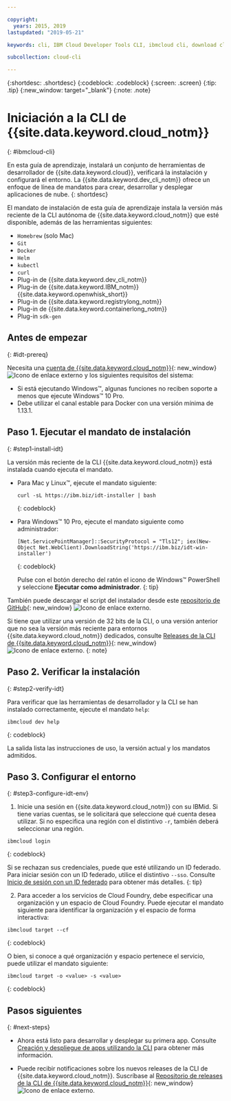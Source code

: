 ```yaml
---

copyright:
  years: 2015, 2019
lastupdated: "2019-05-21"

keywords: cli, IBM Cloud Developer Tools CLI, ibmcloud cli, download cli, ibmcloud dev, cloud cli, dev plugin, dev plug-in, cloud command line, developer tools, dev tools, install cloud cli, getting started cli

subcollection: cloud-cli

---
```


{:shortdesc: .shortdesc}
{:codeblock: .codeblock}
{:screen: .screen}
{:tip: .tip}
{:new_window: target="_blank"}
{:note: .note}

# Iniciación a la CLI de {{site.data.keyword.cloud_notm}}
{: #ibmcloud-cli}

En esta guía de aprendizaje, instalará un conjunto de herramientas de desarrollador de {{site.data.keyword.cloud}}, verificará la instalación y configurará el entorno. La {{site.data.keyword.dev_cli_notm}} ofrece un enfoque de línea de mandatos para crear, desarrollar y desplegar aplicaciones de nube.
{: shortdesc}

El mandato de instalación de esta guía de aprendizaje instala la versión más reciente de la CLI autónoma de
{{site.data.keyword.cloud_notm}} que esté disponible, además de las herramientas siguientes:

* `Homebrew` (solo Mac)
* `Git`
* `Docker`
* `Helm`
* `kubectl`
* `curl`
* Plug-in de {{site.data.keyword.dev_cli_notm}}
* Plug-in de {{site.data.keyword.IBM_notm}} {{site.data.keyword.openwhisk_short}}
* Plug-in de {{site.data.keyword.registrylong_notm}}
* Plug-in de {{site.data.keyword.containerlong_notm}}
* Plug-in `sdk-gen`

## Antes de empezar
{: #idt-prereq}

Necesita una [cuenta de {{site.data.keyword.cloud_notm}}](https://cloud.ibm.com/){: new_window} ![Icono de enlace externo](../icons/launch-glyph.svg "Icono de enlace externo") y los siguientes requisitos del sistema:

* Si está ejecutando Windows&trade;, algunas funciones no reciben soporte a menos que ejecute Windows&trade; 10 Pro.
* Debe utilizar el canal estable para Docker con una versión mínima de 1.13.1.

## Paso 1. Ejecutar el mandato de instalación
{: #step1-install-idt}

La versión más reciente de la CLI {{site.data.keyword.cloud_notm}} está instalada cuando ejecuta el mandato.

* Para Mac y Linux&trade;, ejecute el mandato siguiente:
  ```
  curl -sL https://ibm.biz/idt-installer | bash
  ```
  {: codeblock}

* Para Windows&trade; 10 Pro, ejecute el mandato siguiente como administrador:
  ```
  [Net.ServicePointManager]::SecurityProtocol = "Tls12"; iex(New-Object Net.WebClient).DownloadString('https://ibm.biz/idt-win-installer')
  ```
  {: codeblock}

  Pulse con el botón derecho del ratón el icono de Windows&trade; PowerShell y seleccione **Ejecutar como administrador**.
  {: tip}

También puede descargar el script del instalador desde este [repositorio de GitHub](https://github.com/IBM-Cloud/ibm-cloud-developer-tools){: new_window} ![Icono de enlace externo](../icons/launch-glyph.svg "Icono de enlace externo").

Si tiene que utilizar una versión de 32 bits de la CLI, o una versión anterior que no sea la versión más reciente para entornos {{site.data.keyword.cloud_notm}} dedicados, consulte [Releases de la CLI de {{site.data.keyword.cloud_notm}}](https://github.com/IBM-Cloud/ibm-cloud-cli-release/releases/){: new_window} ![Icono de enlace externo](../icons/launch-glyph.svg "Icono de enlace externo").
{: note}

## Paso 2. Verificar la instalación
{: #step2-verify-idt}

Para verificar que las herramientas de desarrollador y la CLI se han instalado correctamente, ejecute el mandato `help`:
```
ibmcloud dev help
```
{: codeblock}

La salida lista las instrucciones de uso, la versión actual y los mandatos admitidos.

## Paso 3. Configurar el entorno
{: #step3-configure-idt-env}

1. Inicie una sesión en {{site.data.keyword.cloud_notm}} con su IBMid. Si tiene varias cuentas, se le solicitará que seleccione qué cuenta desea utilizar. Si no especifica una región con el distintivo `-r`, también deberá seleccionar una región.
  ```
  ibmcloud login
  ```
  {: codeblock}
  
  Si se rechazan sus credenciales, puede que esté utilizando un ID federado. Para iniciar sesión con un ID federado, utilice el distintivo
`--sso`. Consulte [Inicio de sesión con un ID federado](/docs/iam/federated_id?topic=iam-federated_id#federated_id) para obtener más detalles.
  {: tip}

2. Para acceder a los servicios de Cloud Foundry, debe especificar una organización y un espacio de Cloud Foundry. Puede ejecutar el mandato siguiente para identificar la organización y el espacio de forma interactiva:
  ```
  ibmcloud target --cf
  ```
  {: codeblock}

  O bien, si conoce a qué organización y espacio pertenece el servicio, puede utilizar el mandato siguiente:
  ```
  ibmcloud target -o <value> -s <value>
  ```
  {: codeblock}

## Pasos siguientes
{: #next-steps}

* Ahora está listo para desarrollar y desplegar su primera app. Consulte [Creación y despliegue de apps utilizando la CLI](/docs/apps?topic=creating-apps-create-deploy-app-cli#create-deploy-app-cli) para obtener más información.

* Puede recibir notificaciones sobre los nuevos releases de la CLI de {{site.data.keyword.cloud_notm}}. Suscríbase al [Repositorio de releases de la CLI de {{site.data.keyword.cloud_notm}}](https://github.com/IBM-Cloud/ibm-cloud-cli-release/releases/){: new_window} ![Icono de enlace externo](../icons/launch-glyph.svg "Icono de enlace externo").
